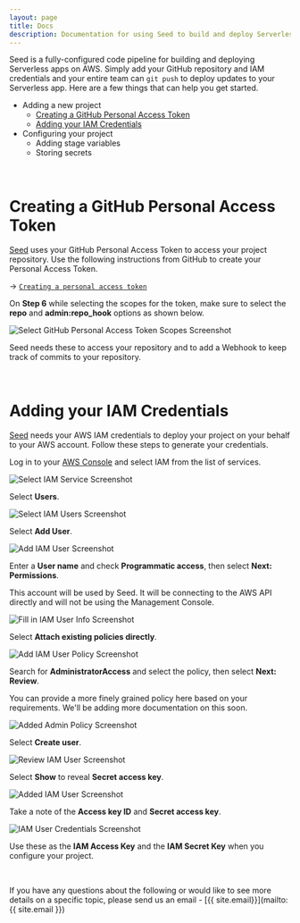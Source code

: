 ```yaml
---
layout: page
title: Docs
description: Documentation for using Seed to build and deploy Serverless apps
---
```


Seed is a fully-configured code pipeline for building and deploying Serverless apps on AWS. Simply add your GitHub repository and IAM credentials and your entire team can `git push` to deploy updates to your Serverless app. Here are a few things that can help you get started.


- Adding a new project
  - [Creating a GitHub Personal Access Token](#creating-a-github-personal-access-token)
  - [Adding your IAM Credentials](#adding-your-iam-credentials)
- Configuring your project
  - Adding stage variables
  - Storing secrets

<br />

# Creating a GitHub Personal Access Token

[Seed](/) uses your GitHub Personal Access Token to access your project repository. Use the following instructions from GitHub to create your Personal Access Token.

&rarr; [`Creating a personal access token`](https://help.github.com/articles/creating-a-personal-access-token-for-the-command-line/)

On **Step 6** while selecting the scopes for the token, make sure to select the **repo** and **admin:repo_hook** options as shown below.

![Select GitHub Personal Access Token Scopes Screenshot](/assets/docs/select-github-personal-access-token-scopes.png)

Seed needs these to access your repository and to add a Webhook to keep track of commits to your repository.

<br />

# Adding your IAM Credentials

[Seed](/) needs your AWS IAM credentials to deploy your project on your behalf to your AWS account. Follow these steps to generate your credentials.

Log in to your [AWS Console](https://console.aws.amazon.com) and select IAM from the list of services.

![Select IAM Service Screenshot](/assets/docs/iam/select-iam-service.png)

Select **Users**.

![Select IAM Users Screenshot](/assets/docs/iam/select-iam-users.png)

Select **Add User**.

![Add IAM User Screenshot](/assets/docs/iam/add-iam-user.png)

Enter a **User name** and check **Programmatic access**, then select **Next: Permissions**.

This account will be used by Seed. It will be connecting to the AWS API directly and will not be using the Management Console.

![Fill in IAM User Info Screenshot](/assets/docs/iam/fill-in-iam-user-info.png)

Select **Attach existing policies directly**.

![Add IAM User Policy Screenshot](/assets/docs/iam/add-iam-user-policy.png)

Search for **AdministratorAccess** and select the policy, then select **Next: Review**.

You can provide a more finely grained policy here based on your requirements. We'll be adding more documentation on this soon.

![Added Admin Policy Screenshot](/assets/docs/iam/added-admin-policy.png)

Select **Create user**.

![Review IAM User Screenshot](/assets/docs/iam/review-iam-user.png)

Select **Show** to reveal **Secret access key**.

![Added IAM User Screenshot](/assets/docs/iam/added-iam-user.png)

Take a note of the **Access key ID** and **Secret access key**.

![IAM User Credentials Screenshot](/assets/docs/iam/iam-user-credentials.png)

Use these as the **IAM Access Key** and the **IAM Secret Key** when you configure your project.

<br />


If you have any questions about the following or would like to see more details on a specific topic, please send us an email - [{{ site.email}}](mailto:{{ site.email }})
